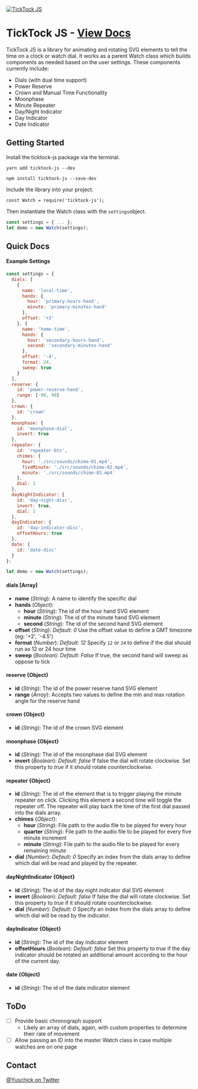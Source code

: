 [![TickTock JS](http://yuschick.github.io/TickTock/screenshot.jpg)](http://yuschick.github.io/TickTock/)

# TickTock JS - [View Docs](http://yuschick.github.io/TickTock/)
TickTock JS is a library for animating and rotating SVG elements to tell the time on a clock or watch dial. It works as a parent Watch class which builds components as needed based on the user settings. These components currently include:  

- Dials (with dual time support)
- Power Reserve
- Crown and Manual Time Functionality
- Moonphase
- Minute Repeater
- Day/Night Indicator
- Day Indicator
- Date Indicator

## Getting Started
Install the ticktock-js package via the terminal.

```
yarn add ticktock-js --dev
```

```
npm install ticktock-js --save-dev
```

Include the library into your project.

```
const Watch = require('ticktock-js');
```

Then instantiate the Watch class with the `settings`object.

```js
const settings = { ... };
let demo = new Watch(settings);
```

## Quick Docs
#### Example Settings

```js
const settings = {
  dials: [
    {
      name: 'local-time',
      hands: {
        hour: 'primary-hours-hand',
        minute: 'primary-minutes-hand'
      },
      offset: '+3'
    }, {
      name: 'home-time',
      hands: {
        hour: 'secondary-hours-hand',
        second: 'secondary-minutes-hand'
      },
      offset: '-4',
      format: 24,
      sweep: true
    }
  ],
  reserve: {
    id: 'power-reserve-hand',
    range: [-90, 90]
  },
  crown: {
    id: 'crown'
  },
  moonphase: {
    id: 'moonphase-dial',
    invert: true
  },
  repeater: {
    id: 'repeater-btn',
    chimes: {
      hour: './src/sounds/chime-01.mp4',
      fiveMinute: './src/sounds/chime-02.mp4',
      minute: './src/sounds/chime-03.mp4'
    },
    dial: 1
  },
  dayNightIndicator: {
    id: 'day-night-disc',
    invert: true,
    dial: 1
  },
  dayIndicator: {
    id: 'day-indicator-disc',
    offsetHours: true
  },
  date: {
    id: 'date-disc'
  }
};

let demo = new Watch(settings);
```

#### dials [Array]  
- **name** (*String*): A name to identify the specific dial
- **hands** (*Object*):
  - **hour** (*String*): The id of the hour hand SVG element
  - **minute** (*String*): The id of the minute hand SVG element
  - **second** (*String*): The id of the second hand SVG element
- **offset** (*String*): *Default: 0* Use the offset value to define a GMT timezone (eg: '+2', '-4.5')
- **format** (*Number*): *Default: 12* Specify `12` or `24` to define if the dial should run as 12 or 24 hour time
- **sweep** (*Boolean*): *Default: False* If true, the second hand will sweep as oppose to tick

#### reserve {Object}
- **id** (*String*): The id of the power reserve hand SVG element
- **range** (*Array*): Accepts two values to define the min and max rotation angle for the reserve hand

#### crown {Object}
- **id** (*String*): The id of the crown SVG element

#### moonphase {Object}
- **id** (*String*): The id of the moonphase dial SVG element
- **invert** (*Boolean*): *Default: false* If false the dial will rotate clockwise. Set this property to *true* if it should rotate counterclockwise.

#### repeater {Object}
- **id** (*String*): The id of the element that is to trigger playing the minute repeater on click. Clicking this element a second time will toggle the repeater off. The repeater will play back the time of the first dial passed into the dials array.
- **chimes** {*Object*}:
  - **hour** (*String*): File path to the audio file to be played for every hour
  - **quarter** (*String*): File path to the audio file to be played for every five minute increment
  - **minute** (*String*): File path to the audio file to be played for every remaining minute
- **dial** (*Number*): *Default: 0* Specify an index from the dials array to define which dial will be read and played by the repeater.

#### dayNightIndicator {Object}
- **id** (*String*): The id of the day night indicator dial SVG element
- **invert** (*Boolean*): *Default: false* If false the dial will rotate clockwise. Set this property to *true* if it should rotate counterclockwise.
- **dial** (*Number*): *Default: 0* Specify an index from the dials array to define which dial will be read by the indicator.

#### dayIndicator {Object}
- **id** (*String*): The id of the day indicator element
- **offsetHours** (*Boolean*): *Default: false* Set this property to *true* if the day indicator should be rotated an additional amount according to the hour of the current day.

#### date {Object}
- **id** (*String*): The id of the date indicator element

## ToDo
- [ ] Provide basic chronograph support
  - Likely an array of dials, again, with custom properties to determine their rate of movement
- [ ] Allow passing an ID into the master Watch class in case multiple watches are on one page

## Contact
[@Yuschick on Twitter](http://www.twitter.com/Yuschick)
